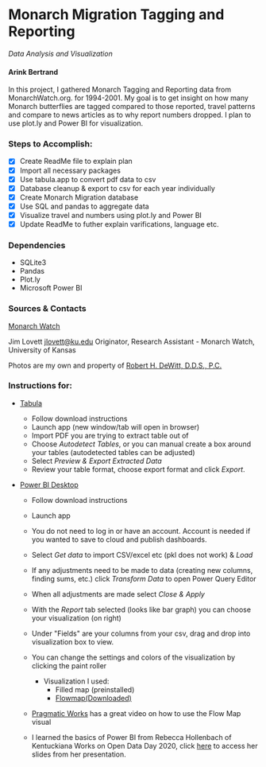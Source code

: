 # Monarch Migration Tagging and Reporting
*Data Analysis and Visualization*

#### Arink Bertrand

In this project, I gathered Monarch Tagging and Reporting data from MonarchWatch.org. for 1994-2001. My goal is to get insight on how many Monarch butterflies are tagged compared to those reported, travel patterns and compare to news articles as to why report numbers dropped. I plan to use plot.ly and Power BI for visualization.

### Steps to Accomplish:

- [x] Create ReadMe file to explain plan 
- [x] Import all necessary packages
- [x] Use tabula.app to convert pdf data to csv
- [x] Database cleanup & export to csv for each year individually
- [x] Create Monarch Migration database
- [x] Use SQL and pandas to aggregate data
- [x] Visualize travel and numbers using plot.ly and Power BI
- [x] Update ReadMe to futher explain varifications, language etc.

### Dependencies

- SQLite3
- Pandas
- Plot.ly
- Microsoft Power BI

### Sources & Contacts
<a href="https://monarchwatch.org/read/seasum.htm" target="_blank" rel="noopener noreferrer"> Monarch Watch </a>

Jim Lovett <jlovett@ku.edu> Originator, Research Assistant - Monarch Watch, University of Kansas 

Photos are my own and property of <a  target="_blank" rel="noopener noreferrer" href= "https://www.doctordewitt.com/">Robert H. DeWitt, D.D.S., P.C.</a>

### Instructions for:
- <a href="https://tabula.technology/" target="_blank">Tabula</a>
    - Follow download instructions
    - Launch app (new window/tab will open in browser)
    - Import PDF you are trying to extract table out of
    - Choose <i>Autodetect Tables</i>, or you can manual create a box around your tables (autodetected tables can be adjusted)
    - Select <i>Preview & Export Extracted Data</i>
    - Review your table format, choose export format and click <i>Export</i>.

- <a href="https://www.microsoft.com/en-us/download/details.aspx?id=58494" target="_blank">Power BI Desktop</a>
    - Follow download instructions
    - Launch app 
    - You do not need to log in or have an account. Account is needed if you wanted to save to cloud and publish dashboards.
    - Select <i>Get data</i> to import CSV/excel etc (pkl does not work) & <i>Load</i>
    - If any adjustments need to be made to data (creating new columns, finding sums, etc.) click <i>Transform Data</i> to open Power Query Editor
    - When all adjustments are made select <i>Close & Apply </i>
    - With the <i> Report </i> tab selected (looks like bar graph) you can choose your visualization (on right)
    - Under "Fields" are your columns from your csv, drag and drop into visualization box to view.
    - You can change the settings and colors of the visualization by clicking the paint roller
        - Visualization I used:
            - Filled map (preinstalled)
            - <a href="https://appsource.microsoft.com/en-us/product/power-bi-visuals/WA104380901?tab=Overview" target="_blank"> Flowmap(Downloaded)</a>

    - <a href = "https://www.youtube.com/watch?v=xR8tplcUb1w" target="_blank"> Pragmatic Works</a> has a great video on how to use the Flow Map visual
    - I learned the basics of Power BI from Rebecca Hollenbach of Kentuckiana Works on Open Data Day 2020, click <a href="https://docs.google.com/presentation/d/1TQMmUkbfbpTw6SdoJ_QMTTGmMAsZBEkjmQDPqx3K3J0/edit?usp=sharing" target="_blank">here</a> to access her slides from her presentation.

